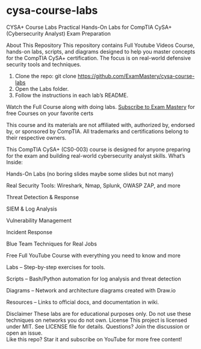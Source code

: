 # cysa-course-labs

CYSA+ Course Labs
Practical Hands-On Labs for CompTIA CySA+ (Cybersecurity Analyst) Exam Preparation

About This Repository
This repository contains Full Youtube Videos Course, hands-on labs, scripts, and diagrams designed to help you master concepts for the CompTIA CySA+ certification. The focus is on real-world defensive security tools and techniques.

1. Clone the repo:
   git clone https://github.com/ExamMastery/cysa-course-labs
2. Open the Labs folder.
3. Follow the instructions in each lab’s README.

Watch the Full Course along with doing labs.
[Subscribe to Exam Mastery](https://www.youtube.com/@ITExamMastery) for free Courses on your favorite certs 

This course and its materials are not affiliated with, authorized by, endorsed by, or sponsored by CompTIA. All trademarks and certifications belong to their respective owners.

This CompTIA CySA+ (CS0-003) course is designed for anyone preparing for the exam and building real-world cybersecurity analyst skills.
What’s Inside:

Hands-On Labs (no boring slides maybe some slides but not many)

Real Security Tools: Wireshark, Nmap, Splunk, OWASP ZAP, and more

Threat Detection & Response

SIEM & Log Analysis

Vulnerability Management

Incident Response

Blue Team Techniques for Real Jobs

 Free Full YouTube Course with everything you need to know and more

 Labs – Step-by-step exercises for tools.

 Scripts – Bash/Python automation for log analysis and threat detection

 Diagrams – Network and architecture diagrams created with Draw.io

 Resources – Links to official docs, and documentation in wiki.


 Disclaimer
These labs are for educational purposes only. Do not use these techniques on networks you do not own.
 License
This project is licensed under MIT. See LICENSE file for details.
 Questions? Join the discussion or open an issue.  
Like this repo? Star it and subscribe on YouTube for more free content!
